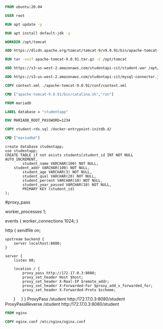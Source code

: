 ```Dockerfile
FROM ubuntu:20.04

USER root

RUN apt update -y

RUN apt install default-jdk -y

WORKDIR /opt/tomcat

ADD https://dlcdn.apache.org/tomcat/tomcat-9/v9.0.91/bin/apache-tomcat-9.0.91.tar.gz /opt/tomcat

RUN tar -xvzf apache-tomcat-9.0.91.tar.gz -C /opt/tomcat

ADD https://s3-us-west-2.amazonaws.com/studentapi-cit/student.war /opt/tomcat/apache-tomcat-9.0.91/webapps/

ADD https://s3-us-west-2.amazonaws.com/studentapi-cit/mysql-connector.jar /opt/tomcat/apache-tomcat-9.0.91/lib

COPY context.xml ./apache-tomcat-9.0.91/conf/context.xml

CMD ["apache-tomcat-9.0.91/bin/catalina.sh","run"]

```


```Dockerfile
FROM mariadb

LABEL database = "studentapp"

ENV MARIADB_ROOT_PASSWORD=1234

COPY student-rds.sql /docker-entrypoint-initdb.d/

CMD ["mariadbd"]
```

```
create database studentapp;
use studentapp;
CREATE TABLE if not exists students(student_id INT NOT NULL AUTO_INCREMENT,
        student_name VARCHAR(100) NOT NULL,
    student_addr VARCHAR(100) NOT NULL,
        student_age VARCHAR(3) NOT NULL,
        student_qual VARCHAR(20) NOT NULL,
        student_percent VARCHAR(10) NOT NULL,
        student_year_passed VARCHAR(10) NOT NULL,
        PRIMARY KEY (student_id)
);
```

#proxy_pass

 worker_processes 1;

events {
    worker_connections 1024;
}

http {
    sendfile on;

    upstream backend {
        server localhost:8080;
    }

    server {
        listen 80;

        location / {
            proxy_pass http://172.17.0.3:8080;
            proxy_set_header Host $host;
            proxy_set_header X-Real-IP $remote_addr;
            proxy_set_header X-Forwarded-For $proxy_add_x_forwarded_for;
            proxy_set_header X-Forwarded-Proto $scheme;
        }
    }
}
ProxyPass /student  http:/172.17.0.3:8080/student
ProxyPassReverse /student  http:/172.17.0.3:8080/student

```Dockerfile
FROM nginx

COPY nginx.conf /etc/nginx/nginx.conf
```
